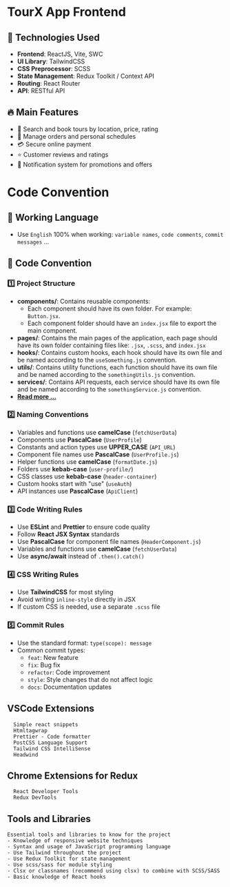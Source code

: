 # TourX App Frontend

## 🚀 Technologies Used  
- **Frontend**: ReactJS, Vite, SWC  
- **UI Library**: TailwindCSS
- **CSS Preprocessor**: SCSS
- **State Management**: Redux Toolkit / Context API
- **Routing**: React Router  
- **API**: RESTful API  
<!-- - **Authentication**: Firebase Auth -->

## 🔥 Main Features  
- 📌 Search and book tours by location, price, rating  
- 📝 Manage orders and personal schedules  
- 💳 Secure online payment  
- ⭐ Customer reviews and ratings  
- 📢 Notification system for promotions and offers  

# Code Convention
## 📢 Working Language
- Use `English` 100% when working: `variable names`, `code comments`, `commit messages` ...

## 🎯 Code Convention  
### 1️⃣ **Project Structure**  
- **components/**: Contains reusable components:
  + Each component should have its own folder. For example: `Button.jsx`.
  + Each component folder should have an `index.jsx` file to export the main component.
- **pages/**: Contains the main pages of the application, each page should have its own folder containing files like: `.jsx`, `.scss`, and `index.jsx`  
- **hooks/**: Contains custom hooks, each hook should have its own file and be named according to the `useSomething.js` convention.  
- **utils/**: Contains utility functions, each function should have its own file and be named according to the `somethingUtils.js` convention.  
- **services/**: Contains API requests, each service should have its own file and be named according to the `somethingService.js` convention. 
- **[Read more ...](https://www.facebook.com/share/18ZzsYovom/)**

### 2️⃣ **Naming Conventions**

- Variables and functions use **camelCase** (`fetchUserData`)
- Components use **PascalCase** (`UserProfile`)
- Constants and action types use **UPPER_CASE** (`API_URL`)
- Component file names use **PascalCase** (`UserProfile.js`)
- Helper functions use **camelCase** (`formatDate.js`)
- Folders use **kebab-case** (`user-profile/`)
- CSS classes use **kebab-case** (`header-container`)
- Custom hooks start with "use" (`useAuth`)
- API instances use **PascalCase** (`ApiClient`)

### 3️⃣ **Code Writing Rules**
- Use **ESLint** and **Prettier** to ensure code quality
- Follow **React JSX Syntax** standards
- Use **PascalCase** for component file names (`HeaderComponent.js`)
- Variables and functions use **camelCase** (`fetchUserData`)
- Use **async/await** instead of `.then().catch()` 

### 4️⃣ **CSS Writing Rules**  
- Use **TailwindCSS** for most styling  
- Avoid writing `inline-style` directly in JSX  
- If custom CSS is needed, use a separate `.scss` file  

### 5️⃣ **Commit Rules**  
- Use the standard format: `type(scope): message`  
- Common commit types:  
  + `feat`: New feature  
  + `fix`: Bug fix  
  + `refactor`: Code improvement  
  + `style`: Style changes that do not affect logic  
  + `docs`: Documentation updates 

## VSCode Extensions 
```
  Simple react snippets
  Htmltagwrap
  Prettier - Code formatter
  PostCSS Language Support
  Tailwind CSS IntelliSense
  Headwind
```

## Chrome Extensions for Redux 
```
  React Developer Tools
  Redux DevTools
```

## Tools and Libraries
```
Essential tools and libraries to know for the project
- Knowledge of responsive website techniques
- Syntax and usage of JavaScript programming language
- Use Tailwind throughout the project
- Use Redux Toolkit for state management
- Use scss/sass for module styling
- Clsx or classnames (recommend using clsx) to combine with SCSS/SASS
- Basic knowledge of React hooks
```